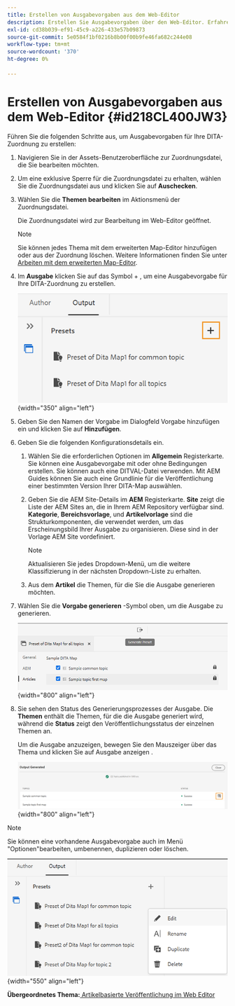 ```yaml
---
title: Erstellen von Ausgabevorgaben aus dem Web-Editor
description: Erstellen Sie Ausgabevorgaben über den Web-Editor. Erfahren Sie, wie Sie eine Ausgabevorgabe in AEM Handbüchern bearbeiten, umbenennen, duplizieren und löschen.
exl-id: cd38b039-ef91-45c9-a226-433e57b09873
source-git-commit: 5e0584f1bf0216b8b00f00b9fe46fa682c244e08
workflow-type: tm+mt
source-wordcount: '370'
ht-degree: 0%

---
```


# Erstellen von Ausgabevorgaben aus dem Web-Editor {#id218CL400JW3}

Führen Sie die folgenden Schritte aus, um Ausgabevorgaben für Ihre DITA-Zuordnung zu erstellen:

1. Navigieren Sie in der Assets-Benutzeroberfläche zur Zuordnungsdatei, die Sie bearbeiten möchten.

1. Um eine exklusive Sperre für die Zuordnungsdatei zu erhalten, wählen Sie die Zuordnungsdatei aus und klicken Sie auf **Auschecken**.

1. Wählen Sie die **Themen bearbeiten** im Aktionsmenü der Zuordnungsdatei.

   Die Zuordnungsdatei wird zur Bearbeitung im Web-Editor geöffnet.

   >[!NOTE]
   >
   > Sie können jedes Thema mit dem erweiterten Map-Editor hinzufügen oder aus der Zuordnung löschen. Weitere Informationen finden Sie unter [Arbeiten mit dem erweiterten Map-Editor](map-editor-advanced-map-editor.md#).

1. Im **Ausgabe** klicken Sie auf das Symbol + , um eine Ausgabevorgabe für Ihre DITA-Zuordnung zu erstellen.

   ![](images/output-tab-preset_cs.png){width="350" align="left"}

1. Geben Sie den Namen der Vorgabe im Dialogfeld Vorgabe hinzufügen ein und klicken Sie auf **Hinzufügen**.

1. Geben Sie die folgenden Konfigurationsdetails ein.

   1. Wählen Sie die erforderlichen Optionen im **Allgemein** Registerkarte. Sie können eine Ausgabevorgabe mit oder ohne Bedingungen erstellen. Sie können auch eine DITVAL-Datei verwenden. Mit AEM Guides können Sie auch eine Grundlinie für die Veröffentlichung einer bestimmten Version Ihrer DITA-Map auswählen.
   1. Geben Sie die AEM Site-Details im **AEM** Registerkarte. **Site** zeigt die Liste der AEM Sites an, die in Ihrem AEM Repository verfügbar sind. **Kategorie**, **Bereichsvorlage**, und **Artikelvorlage** sind die Strukturkomponenten, die verwendet werden, um das Erscheinungsbild Ihrer Ausgabe zu organisieren. Diese sind in der Vorlage AEM Site vordefiniert.

      >[!NOTE]
      >
      > Aktualisieren Sie jedes Dropdown-Menü, um die weitere Klassifizierung in der nächsten Dropdown-Liste zu erhalten.

   1. Aus dem **Artikel** die Themen, für die Sie die Ausgabe generieren möchten.
1. Wählen Sie die **Vorgabe generieren** -Symbol oben, um die Ausgabe zu generieren.

   ![](images/add-preset-articles-tab_cs.png){width="800" align="left"}

1. Sie sehen den Status des Generierungsprozesses der Ausgabe. Die **Themen** enthält die Themen, für die die Ausgabe generiert wird, während die **Status** zeigt den Veröffentlichungsstatus der einzelnen Themen an.

   Um die Ausgabe anzuzeigen, bewegen Sie den Mauszeiger über das Thema und klicken Sie auf Ausgabe anzeigen .

   ![](images/add-preset-output-generated_cs.png){width="800" align="left"}


>[!NOTE]
>
> Sie können eine vorhandene Ausgabevorgabe auch im Menü &quot;Optionen&quot;bearbeiten, umbenennen, duplizieren oder löschen.

![](images/edit-preset_cs.png){width="550" align="left"}

**Übergeordnetes Thema:**[ Artikelbasierte Veröffentlichung im Web Editor](web-editor-article-publishing.md)

